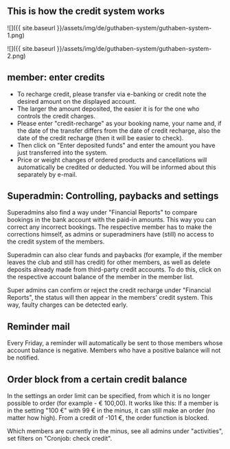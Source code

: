 ## This is how the credit system works

![]({{ site.baseurl }}/assets/img/de/guthaben-system/guthaben-system-1.png)

![]({{ site.baseurl }}/assets/img/de/guthaben-system/guthaben-system-2.png)

## member: enter credits
* To recharge credit, please transfer via e-banking or credit note the desired amount on the displayed account.
* The larger the amount deposited, the easier it is for the one who controls the credit charges.
* Please enter "credit-recharge" as your booking name, your name and, if the date of the transfer differs from the date of credit recharge, also the date of the credit recharge (then it will be easier to check).
* Then click on "Enter deposited funds" and enter the amount you have just transferred into the system.
* Price or weight changes of ordered products and cancellations will automatically be credited or deducted. You will be informed about this separately by e-mail.

## Superadmin: Controlling, paybacks and settings
Superadmins also find a way under "Financial Reports" to compare bookings in the bank account with the paid-in amounts. This way you can correct any incorrect bookings. The respective member has to make the corrections himself, as admins or superadminers have (still) no access to the credit system of the members.

Superadmin can also clear funds and paybacks (for example, if the member leaves the club and still has credit) for other members, as well as delete deposits already made from third-party credit accounts. To do this, click on the respective account balance of the member in the member list.

Super admins can confirm or reject the credit recharge under "Financial Reports", the status will then appear in the members' credit system. This way, faulty charges can be detected early.

## Reminder mail
Every Friday, a reminder will automatically be sent to those members whose account balance is negative. Members who have a positive balance will not be notified.

## Order block from a certain credit balance
In the settings an order limit can be specified, from which it is no longer possible to order (for example - € 100,00).
It works like this: If a member is in the setting "100 €" with 99 € in the minus, it can still make an order (no matter how high). From a credit of -101 €, the order function is blocked.

Which members are currently in the minus, see all admins under "activities", set filters on "Cronjob: check credit".